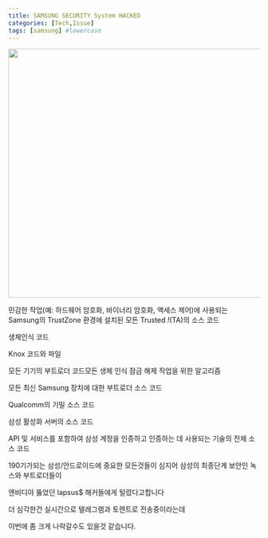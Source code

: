 ```yaml
---
title: SAMSUNG SECURITY System HACKED
categories: [Tech,Issue]
tags: [samsung] #lowercase    
---
```



<img src="https://user-images.githubusercontent.com/37606666/156897540-c0dec1c6-9ba8-49c6-bf56-5ed4af782065.jpg" width="800" height="500">


민감한 작업(예: 하드웨어 암호화, 바이너리 암호화, 액세스 제어)에 사용되는 Samsung의 TrustZone 환경에 설치된 모든 Trusted *!*(TA)의 소스 코드

생체인식 코드

Knox 코드와 파일

모든 기기의 부트로더 코드모든 생체 인식 잠금 해제 작업을 위한 알고리즘

모든 최신 Samsung 장치에 대한 부트로더 소스 코드

Qualcomm의 기밀 소스 코드

삼성 활성화 서버의 소스 코드

API 및 서비스를 포함하여 삼성 계정을 인증하고 인증하는 데 사용되는 기술의 전체 소스 코드



190기가되는 삼성/안드로이드에 중요한 모든것들이 심지어 삼성의 최종단계 보안인 녹스와 부트로더들이

엔비디아 뚫었던 lapsus$ 해커들에게 털렸다고합니다

더 심각한건 실시간으로 텔레그램과 토렌트로 전송중이라는데

이번에 좀 크게 나락갈수도 있을것 같습니다.